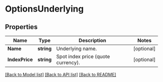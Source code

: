 # OptionsUnderlying

## Properties

Name | Type | Description | Notes
------------ | ------------- | ------------- | -------------
**Name** | **string** | Underlying name. | [optional] 
**IndexPrice** | **string** | Spot index price (quote currency). | [optional] 

[[Back to Model list]](../README.md#documentation-for-models) [[Back to API list]](../README.md#documentation-for-api-endpoints) [[Back to README]](../README.md)


